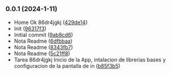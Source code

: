 ## <small>0.0.1 (2024-1-11)</small>

* Home Ok 86dr4jgkj ([429de14](https://github.com/identi-digital/micacao-wallet-concept/commit/429de14))
* Init ([96317f3](https://github.com/identi-digital/micacao-wallet-concept/commit/96317f3))
* Initial commit ([9ab8cd6](https://github.com/identi-digital/micacao-wallet-concept/commit/9ab8cd6))
* Nota Readme ([6dfbbaa](https://github.com/identi-digital/micacao-wallet-concept/commit/6dfbbaa))
* Nota Readme ([8343fb7](https://github.com/identi-digital/micacao-wallet-concept/commit/8343fb7))
* Nota Readme ([5c21ff8](https://github.com/identi-digital/micacao-wallet-concept/commit/5c21ff8))
* Tarea 86dr4jgkj Inicio de la App, intalacion de librerias bases y configuracion de la pantalla de in ([b85f3b5](https://github.com/identi-digital/micacao-wallet-concept/commit/b85f3b5))



